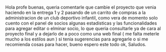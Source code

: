 Hola profe buenas, queria comentarle que cambie el proyecto que venia haciendo en la entrega 1 y 2 pasando de un carrito de compras a la administracion de un club deportivo infantil, como vera de momento solo cuento con el panel de socios algunas estadisticas y las funcionalidades para agregar editar o elminar socio, lo que queria consultarle ya de cara al proyecto final y a dejarlo de a poco como una web final ( me falta meterle mucho a los estilos aun ) si tenia sugerencias para agregarle o si me recomienda cosas para hacer, bueno espero este todo ok, Saludos.
